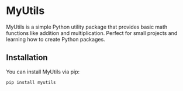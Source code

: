 # MyUtils

MyUtils is a simple Python utility package that provides basic math functions like addition and multiplication. Perfect for small projects and learning how to create Python packages.

## Installation

You can install MyUtils via pip:

```bash
pip install myutils